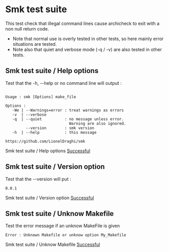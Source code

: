 
# Smk test suite



 This test check that illegal command lines cause archicheck to
 exit with a non null return code.
 - Note that normal use is overly tested in other tests,
   so here mainly error situations are tested.
 - Note also that quiet and verbose mode (-q / -v) are also tested
   in other tests.


##  Smk test suite / Help options


  Test that the -h, --help or no command line will output :

```

Usage : smk [Options] make_file

Options :
   -We | --Warnings=error : treat warnings as errors
   -v  | --verbose
   -q  | --quiet          : no message unless error.
                            Warning are also ignored.
         --version        : smk version
   -h  | --help           : this message

https://github.com/LionelDraghi/smk

```


Smk test suite / Help options [Successful](tests_status.md#successful)

##  Smk test suite / Version option


  Test that the --version will put :

```
0.0.1
```


Smk test suite / Version option [Successful](tests_status.md#successful)

##  Smk test suite / Unknow Makefile


  Test the error message if an unknow MakeFile is given

```
Error : Unknown Makefile or unknow option My_Makefile
```


Smk test suite / Unknow Makefile [Successful](tests_status.md#successful)
